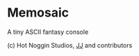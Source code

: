 # Memosaic
 A tiny ASCII fantasy console

(c) Hot Noggin Studios, [JJ](https://jjgame.dev/) and contributors